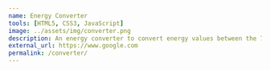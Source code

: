 ```yaml
---
name: Energy Converter
tools: [HTML5, CSS3, JavaScript]
image: ../assets/img/converter.png
description: An energy converter to convert energy values between the 7 most common energy units (Hartrees, eV, kJ/mol, kcal/mol, cm-1, V per electron transfer, and the equivalent temperature(K).
external_url: https://www.google.com
permalink: /converter/
---
```

